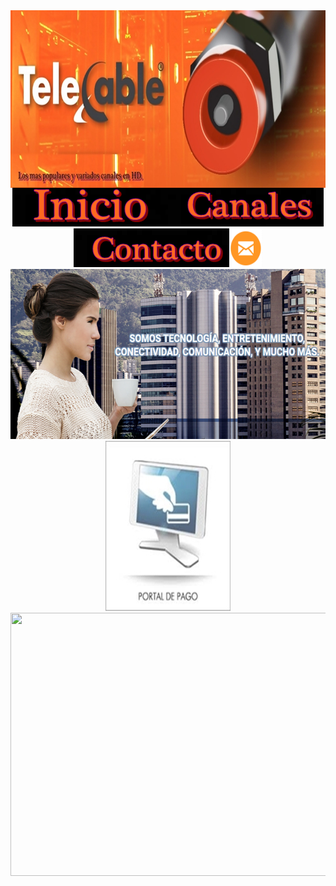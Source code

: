 <header id="header">
  <html>
    
  <link href="estiloscss.css" rel="stylesheet" type="text/css">
  



      
  <body onLoad="MM_preloadImages('imagenes/Inicio morado termiando.png','imagenes/canales morado.png','imagenes/base morada.png')">
  <img src="imagenes/index_02.jpg" width="800" height="284" align="middle"><a href="Index.html" onMouseOut="MM_swapImgRestore()" onMouseOver="MM_swapImage('Image6','','imagenes/Inicio morado termiando.png',1)"><img src="imagenes/inicio listo.png" width="249" height="62" id="Image6"></a><a href="Canales.html" target="_blank" onMouseOver="MM_swapImage('Image4','','imagenes/canales morado.png',1)" onMouseOut="MM_swapImgRestore()"><img src="imagenes/canales listo.png" width="249" height="62" id="Image4"></a><a href="Contacto.html" target="_blank" onMouseOver="MM_swapImage('Image8','','imagenes/base morada.png',1)" onMouseOut="MM_swapImgRestore()"><img src="imagenes/contacto listo.png" alt="" width="249" height="62" id="Image8"></a><span class="anuncio"><a href="http://www.gmail.com" target="_blank"><img src="imagenes/correo_cont.png" width="53" height="60"></a></span><img src="imagenes/imagen322.png" width="600" height="272" alt=""/><img src="imagenes/images (6).jpg" width="200" height="272" alt=""/>
  <div class="anuncio"></div>
  <img src="imagenes/diseño 1.png" width="798" height="421" alt=""/>
  </body>
  </html>
</header>
